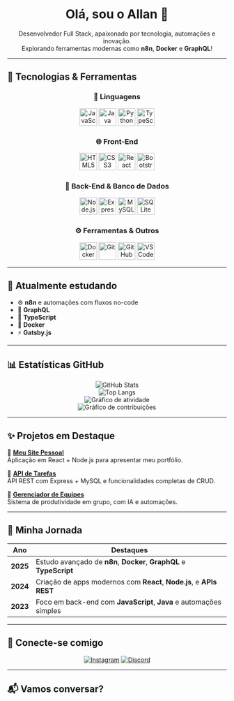 <h1 align="center">Olá, sou o Allan 👋</h1>

<p align="center">
  Desenvolvedor Full Stack, apaixonado por tecnologia, automações e inovação. <br />
  Explorando ferramentas modernas como <strong>n8n</strong>, <strong>Docker</strong> e <strong>GraphQL</strong>!
</p>

---

## 🚀 Tecnologias & Ferramentas

<div align="center">

### 🧠 Linguagens

<img src="https://cdn.jsdelivr.net/gh/devicons/devicon/icons/javascript/javascript-original.svg" height="40" alt="JavaScript"/>
<img src="https://cdn.jsdelivr.net/gh/devicons/devicon/icons/java/java-original.svg" height="40" alt="Java"/>
<img src="https://cdn.jsdelivr.net/gh/devicons/devicon/icons/python/python-original.svg" height="40" alt="Python"/>
<img src="https://cdn.jsdelivr.net/gh/devicons/devicon/icons/typescript/typescript-original.svg" height="40" alt="TypeScript"/>

### 🌐 Front-End

<img src="https://cdn.jsdelivr.net/gh/devicons/devicon/icons/html5/html5-original.svg" height="40" alt="HTML5"/>
<img src="https://cdn.jsdelivr.net/gh/devicons/devicon/icons/css3/css3-original.svg" height="40" alt="CSS3"/>
<img src="https://cdn.jsdelivr.net/gh/devicons/devicon/icons/react/react-original.svg" height="40" alt="React"/>
<img src="https://cdn.jsdelivr.net/gh/devicons/devicon/icons/bootstrap/bootstrap-original.svg" height="40" alt="Bootstrap"/>

### 🔧 Back-End & Banco de Dados

<img src="https://cdn.jsdelivr.net/gh/devicons/devicon/icons/nodejs/nodejs-original.svg" height="40" alt="Node.js"/>
<img src="https://cdn.jsdelivr.net/gh/devicons/devicon/icons/express/express-original.svg" height="40" alt="Express"/>
<img src="https://cdn.jsdelivr.net/gh/devicons/devicon/icons/mysql/mysql-original.svg" height="40" alt="MySQL"/>
<img src="https://cdn.jsdelivr.net/gh/devicons/devicon/icons/sqlite/sqlite-original.svg" height="40" alt="SQLite"/>

### ⚙️ Ferramentas & Outros

<img src="https://cdn.jsdelivr.net/gh/devicons/devicon/icons/docker/docker-original.svg" height="40" alt="Docker"/>
<img src="https://cdn.jsdelivr.net/gh/devicons/devicon/icons/git/git-original.svg" height="40" alt="Git"/>
<img src="https://cdn.jsdelivr.net/gh/devicons/devicon/icons/github/github-original.svg" height="40" alt="GitHub"/>
<img src="https://cdn.jsdelivr.net/gh/devicons/devicon/icons/vscode/vscode-original.svg" height="40" alt="VSCode"/>

</div>

---

## 🌱 Atualmente estudando

- ⚙️ **n8n** e automações com fluxos no-code
- 🧩 **GraphQL**
- 🧱 **TypeScript**
- 🐳 **Docker**
- ⚡ **Gatsby.js**

---

## 📊 Estatísticas GitHub

<div align="center">

![GitHub Stats](https://github-readme-stats.vercel.app/api?username=Allan177&show_icons=true&theme=radical&count_private=true&hide_title=true)
<br />
![Top Langs](https://github-readme-stats.vercel.app/api/top-langs/?username=Allan177&layout=compact&theme=radical&hide_title=true)
<br />
<img src="https://activity-graph.herokuapp.com/graph?username=Allan177&theme=github&hide_border=true" alt="Gráfico de atividade"/>
<br />
<img src="https://github.com/Allan177/github-contribution-chart.svg" alt="Gráfico de contribuições"/>

</div>

---

## ✨ Projetos em Destaque

🔹 [**Meu Site Pessoal**](https://github.com/Allan177/projeto1)  
Aplicação em React + Node.js para apresentar meu portfólio.

🔹 [**API de Tarefas**](https://github.com/Allan177/projeto2)  
API REST com Express + MySQL e funcionalidades completas de CRUD.

🔹 [**Gerenciador de Equipes**](https://github.com/Allan177/projeto3)  
Sistema de produtividade em grupo, com IA e automações.

---

## 📅 Minha Jornada

| Ano  | Destaques |
|------|-----------|
| **2025** | Estudo avançado de **n8n**, **Docker**, **GraphQL** e **TypeScript** |
| **2024** | Criação de apps modernos com **React**, **Node.js**, e **APIs REST** |
| **2023** | Foco em back-end com **JavaScript**, **Java** e automações simples |

---

## 🤝 Conecte-se comigo

<div align="center">

[![Instagram](https://img.shields.io/badge/@euallan17-E4405F?style=for-the-badge&logo=instagram&logoColor=white)](https://www.instagram.com/euallan17)
[![Discord](https://img.shields.io/badge/Allan%20Clips%20Community-7289DA?style=for-the-badge&logo=discord&logoColor=white)](https://discord.com/invite/VjjQc4ZQ)

</div>

---

## 📬 Vamos conversar?
